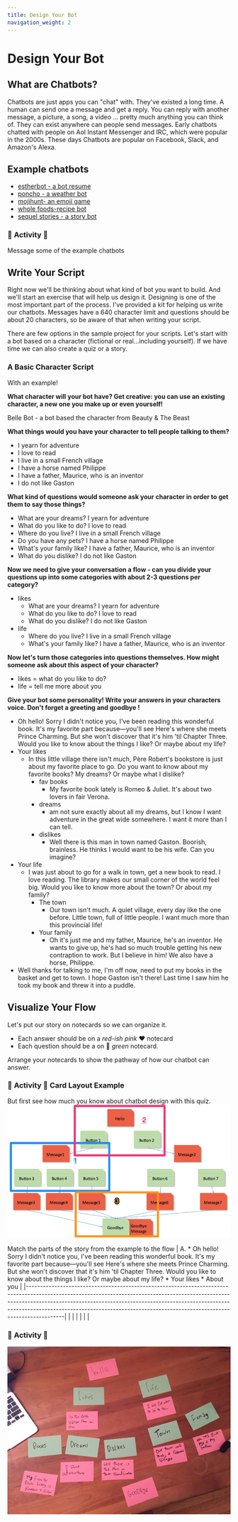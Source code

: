 ```yaml
---
title: Design Your Bot
navigation_weight: 2
---
```


# Design Your Bot


## What are Chatbots?

Chatbots are just apps you can "chat" with. They've existed a long time. A human can send one a message and get a reply. You can reply with another message, a picture, a song, a video ... pretty much anything you can think of. They can exist anywhere can people send messages. Early chatbots chatted with people on Aol Instant Messenger and IRC, which were popular in the 2000s. These days Chatbots are popular on Facebook, Slack, and Amazon's Alexa.


## Example chatbots
* [estherbot - a bot resume](http://www.estherbot.com/)
* [poncho - a weather bot](https://www.messenger.com/t/hiponcho)
* [mojihunt- an emoji game](https://www.messenger.com/t/mojihunt)
* [whole foods-recipe bot](https://www.messenger.com/t/WholeFoods)
* [sequel stories - a story bot](https://www.facebook.com/storiesonsequel/)


### :tada: **Activity** :tada:
Message some of the example chatbots

## Write Your Script
Right now we'll be thinking about what kind of bot you want to build. And we'll start an exercise that will help us design it. Designing is one of the most important part of the process. I've provided a kit for helping us write our chatbots. Messages have a 640 character limit and questions should be about 20 characters, so be aware of that when writing your script.

There are few options in the sample project for your scripts. Let's start with a bot based on a character (fictional or real...including yourself). If we have time we can also create a quiz or a story.

### A Basic Character Script
With an example!

**What character will your bot have? Get creative: you can use an existing character, a new one you make up or even yourself!**

Belle Bot - a bot based the character from Beauty & The Beast

**What things would you have your character to tell people talking to them?**

* I yearn for adventure
* I love to read
* I live in a small French village
* I have a horse named Philippe
* I have a father, Maurice, who is an inventor
* I do not like Gaston

**What kind of questions would someone ask your character in order to get them to say those things?**

* What are your dreams?  I yearn for adventure
* What do you like to do? I love to read
* Where do you live? I live in a small French village
* Do you have any pets? I have a horse named Philippe
* What's your family like? I have a father, Maurice, who is an inventor
* What do you dislike? I do not like Gaston

**Now we need to give your conversation a flow - can you divide your questions up into some categories with about 2-3 questions per category?**

* likes
  * What are your dreams?  I yearn for adventure
  * What do you like to do? I love to read
  * What do you dislike? I do not like Gaston
* life
  * Where do you live? I live in a small French village
  * What's your family like? I have a father, Maurice, who is an inventor
  
  
 **Now let's turn those categories into questions themselves. How might someone ask about this aspect of your character?**
 
 * likes = what do you like to do?
 * life = tell me more about you
 
**Give your bot some personality! Write your answers in your characters voice. Don&#39;t forget a greeting and goodbye !**

* Oh hello! Sorry I didn't notice you, I've been reading this wonderful book. It's my favorite part because—you'll see Here's where she meets Prince Charming. But she won't discover that it's him 'til Chapter Three. Would you like to know about the things I like? Or maybe about my life?
* Your likes
  * In this little village there isn't much, Père Robert's bookstore is just about my favorite place to go. Do you want to know about my favorite books? My dreams? Or maybe what I dislike?
    * fav books
      * My favorite book lately is Romeo & Juliet. It's about two lovers in fair Verona. 
    * dreams
      *  am not sure exactly about all my dreams, but I know I want adventure in the great wide somewhere. I want it more than I can tell.
    * dislikes
      * Well there is this man in town named Gaston. Boorish, brainless. He thinks I would want to be his wife. Can you imagine?
* Your life
  * I was just about to go for a walk in town, get a new book to read. I love reading. The library makes our small corner of the world feel big. Would you like to know more about the town? Or about my family?
    * The town
      * Our town isn't much. A quiet village, every day like the one before. Little town, full of little people. I want much more than this provincial life!
    * Your family
      * Oh it's just me and my father, Maurice, he's an inventor. He wants to give up, he's had so much trouble getting his new contraption to work. But I believe in him! We also have a horse, Philippe.
* Well thanks for talking to me, I'm off now, need to put my books in the basket and get to town. I hope Gaston isn't there! Last time I saw him he took my book and threw it into a puddle.

## Visualize Your Flow
Let's put our story on notecards so we can organize it. 
* Each answer should be on a *red-ish pink* :heart: notecard
* Each question should be a on :green_heart: *green* notecard. 

Arrange your notecards to show the pathway of how our chatbot can answer. 

### :tada: **Activity** :tada: Card Layout Example
But first see how much you know about chatbot design with this quiz.
![match the cards with the layout](assets/images/cards-story-example.jpg)

Match the parts of the story from the example to the flow
| A. * Oh hello! Sorry I didn't notice you, I've been reading this wonderful book. It's my favorite part because—you'll see Here's where she meets Prince Charming. But she won't discover that it's him 'til Chapter Three. Would you like to know about the things I like? Or maybe about my life?      * Your likes    * About you |
|-------------------------------------------------------------------------------------------------------------------------------------------------------------------------------------------------------------------------------------------------------------------------------------------------------------------------------------|
|                                                                                                                                                                                                                                                                                                                                     |
|                                                                                                                                                                                                                                                                                                                                     |
|                                                                                                                                                                                                                                                                                                                                     |



### :tada: **Activity** :tada:


![create your story with notecards](assets/images/cards-story.jpg)
